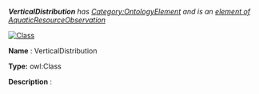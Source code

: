 ___VerticalDistribution__ 
 has
 [Category:OntologyElement](../../Category/OntologyElement "Category:OntologyElement") 
 and is an
 [element of](../../Property/ElementOf "Property:ElementOf") 
[AquaticResourceObservation](../../Submissions/AquaticResourceObservation "Submissions:AquaticResourceObservation")_




  





[![Class](../../images/thumb/2/27/Class.gif/45px-Class.gif)](../../Image/Class.gif "Class")


__Name__ 
 : VerticalDistribution
 



__Type:__ 
 owl:Class
 



__Description__ 
 :